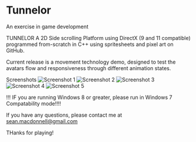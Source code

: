 Tunnelor
========

An exercise in game development

TUNNELOR
A 2D Side scrolling Platform using DirectX (9 and 11 compatible) programmed from-scratch in C++ using spritesheets and pixel art on GitHub.

Current release is a movement technology demo, designed to test the avatars flow and responsiveness through different animation states.

Screenshots
![Screenshot 1](ttps://github.com/seanmacdonnell/Tunnelor/blob/master/Tunnelour/Screenshots/Alpha%200.4.4/1.PNG)
![Screenshot 2](ttps://github.com/seanmacdonnell/Tunnelor/blob/master/Tunnelour/Screenshots/Alpha%200.4.4/2.PNG)
![Screenshot 3](ttps://github.com/seanmacdonnell/Tunnelor/blob/master/Tunnelour/Screenshots/Alpha%200.4.4/3.PNG)
![Screenshot 4](ttps://github.com/seanmacdonnell/Tunnelor/blob/master/Tunnelour/Screenshots/Alpha%200.4.4/4.PNG)
![Screenshot 5](ttps://github.com/seanmacdonnell/Tunnelor/blob/master/Tunnelour/Screenshots/Alpha%200.4.4/5.PNG)

!!! IF you are running Windows 8 or greater, please run in Windows 7 Compatability mode!!!!

If you have any questions, please contact me at sean.macdonnell@gmail.com

THanks for playing!
